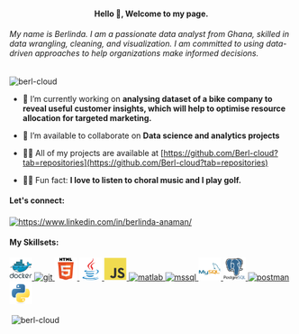 <h4 align="center">Hello 👋, Welcome to my page.</h4>
<h6 align="left">My name is Berlinda. I am a passionate data analyst from Ghana, skilled in data wrangling, cleaning, and visualization. I am committed to using data-driven approaches to help organizations make informed decisions.</h6>

<p align="left"> <img src="https://komarev.com/ghpvc/?username=berl-cloud&label=Profile%20views&color=0e75b6&style=flat" alt="berl-cloud" /> </p>

- 🔭 I’m currently working on **analysing dataset of a bike company to reveal useful customer insights, which will help to optimise resource allocation for targeted marketing.**

- 👯 I’m available to collaborate on **Data science and analytics projects**

- 👨‍💻 All of my projects are available at [https://github.com/Berl-cloud?tab=repositories](https://github.com/Berl-cloud?tab=repositories)

- 🏌️‍♀️ Fun fact:  **I love to listen to choral music and I play golf.**

<h4 align="left">Let's connect:</h4>
<p align="left">
<a href="https://linkedin.com/in/https://www.linkedin.com/in/berlinda-anaman/" target="blank"><img align="center" src="https://raw.githubusercontent.com/rahuldkjain/github-profile-readme-generator/master/src/images/icons/Social/linked-in-alt.svg" alt="https://www.linkedin.com/in/berlinda-anaman/" height="30" width="40" /></a>
</p>

<h4 align="left">My Skillsets:</h4>
<p align="left"> <a href="https://www.docker.com/" target="_blank" rel="noreferrer"> <img src="https://raw.githubusercontent.com/devicons/devicon/master/icons/docker/docker-original-wordmark.svg" alt="docker" width="40" height="40"/> </a> <a href="https://git-scm.com/" target="_blank" rel="noreferrer"> <img src="https://www.vectorlogo.zone/logos/git-scm/git-scm-icon.svg" alt="git" width="40" height="40"/> </a> <a href="https://www.w3.org/html/" target="_blank" rel="noreferrer"> <img src="https://raw.githubusercontent.com/devicons/devicon/master/icons/html5/html5-original-wordmark.svg" alt="html5" width="40" height="40"/> </a> <a href="https://www.java.com" target="_blank" rel="noreferrer"> <img src="https://raw.githubusercontent.com/devicons/devicon/master/icons/java/java-original.svg" alt="java" width="40" height="40"/> </a> <a href="https://developer.mozilla.org/en-US/docs/Web/JavaScript" target="_blank" rel="noreferrer"> <img src="https://raw.githubusercontent.com/devicons/devicon/master/icons/javascript/javascript-original.svg" alt="javascript" width="40" height="40"/> </a> <a href="https://www.mathworks.com/" target="_blank" rel="noreferrer"> <img src="https://upload.wikimedia.org/wikipedia/commons/2/21/Matlab_Logo.png" alt="matlab" width="40" height="40"/> </a> <a href="https://www.microsoft.com/en-us/sql-server" target="_blank" rel="noreferrer"> <img src="https://www.svgrepo.com/show/303229/microsoft-sql-server-logo.svg" alt="mssql" width="40" height="40"/> </a> <a href="https://www.mysql.com/" target="_blank" rel="noreferrer"> <img src="https://raw.githubusercontent.com/devicons/devicon/master/icons/mysql/mysql-original-wordmark.svg" alt="mysql" width="40" height="40"/> </a> <a href="https://www.postgresql.org" target="_blank" rel="noreferrer"> <img src="https://raw.githubusercontent.com/devicons/devicon/master/icons/postgresql/postgresql-original-wordmark.svg" alt="postgresql" width="40" height="40"/> </a> <a href="https://postman.com" target="_blank" rel="noreferrer"> <img src="https://www.vectorlogo.zone/logos/getpostman/getpostman-icon.svg" alt="postman" width="40" height="40"/> </a> <a href="https://www.python.org" target="_blank" rel="noreferrer"> <img src="https://raw.githubusercontent.com/devicons/devicon/master/icons/python/python-original.svg" alt="python" width="40" height="40"/> </a> </p>

<p>&nbsp;<img align="center" src="https://github-readme-stats.vercel.app/api?username=berl-cloud&show_icons=true&locale=en" alt="berl-cloud" /></p>
